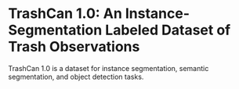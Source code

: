 # TrashCan 1.0: An Instance-Segmentation Labeled Dataset of Trash Observations

TrashCan 1.0 is a dataset for instance segmentation, semantic segmentation, and object detection tasks.